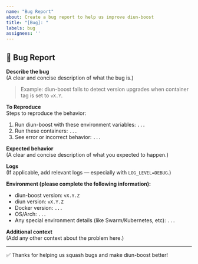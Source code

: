 ```yaml
---
name: "Bug Report"
about: Create a bug report to help us improve diun-boost
title: "[Bug]: "
labels: bug
assignees: ''
---
```


## 🐛 Bug Report

**Describe the bug**  
(A clear and concise description of what the bug is.)

> Example: diun-boost fails to detect version upgrades when container tag is set to `vX.Y`.

**To Reproduce**  
Steps to reproduce the behavior:
1. Run diun-boost with these environment variables: `...`
2. Run these containers: `...`
3. See error or incorrect behavior: `...`

**Expected behavior**  
(A clear and concise description of what you expected to happen.)

**Logs**  
(If applicable, add relevant logs — especially with `LOG_LEVEL=DEBUG`.)

**Environment (please complete the following information):**
- diun-boost version: `vX.Y.Z`
- diun version: `vX.Y.Z`
- Docker version: `...`
- OS/Arch: `...`
- Any special environment details (like Swarm/Kubernetes, etc): `...`

**Additional context**  
(Add any other context about the problem here.)

---
✅ Thanks for helping us squash bugs and make diun-boost better!
